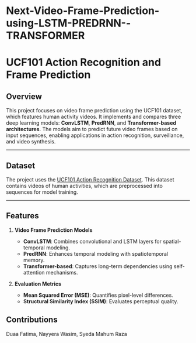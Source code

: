 # Next-Video-Frame-Prediction-using-LSTM-PREDRNN--TRANSFORMER
# UCF101 Action Recognition and Frame Prediction

## Overview
This project focuses on video frame prediction using the UCF101 dataset, which features human activity videos. It implements and compares three deep learning models: **ConvLSTM**, **PredRNN**, and **Transformer-based architectures**. The models aim to predict future video frames based on input sequences, enabling applications in action recognition, surveillance, and video synthesis.

---

## Dataset
The project uses the [UCF101 Action Recognition Dataset](https://www.kaggle.com/datasets/matthewjansen/ucf101-action-recognition/data). This dataset contains videos of human activities, which are preprocessed into sequences for model training.

---

## Features
1. **Video Frame Prediction Models**
   - **ConvLSTM**: Combines convolutional and LSTM layers for spatial-temporal modeling.
   - **PredRNN**: Enhances temporal modeling with spatiotemporal memory.
   - **Transformer-based**: Captures long-term dependencies using self-attention mechanisms.

2. **Evaluation Metrics**
   - **Mean Squared Error (MSE)**: Quantifies pixel-level differences.
   - **Structural Similarity Index (SSIM)**: Evaluates perceptual quality.

## Contributions
Duaa Fatima, Nayyera Wasim, Syeda Mahum Raza



